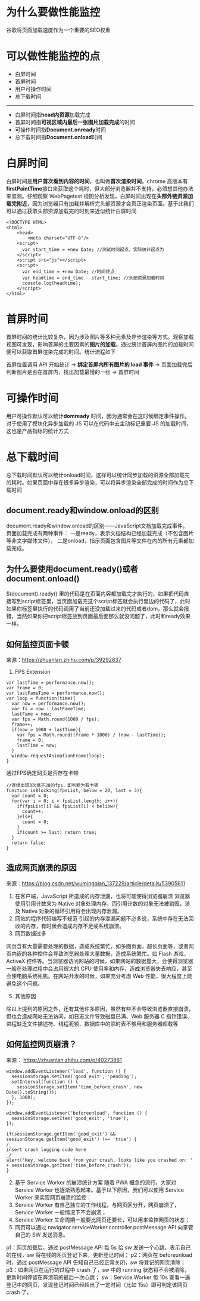 # 为什么要做性能监控
谷歌将页面加载速度作为一个重要的SEO权重

# 可以做性能监控的点
- 白屏时间
- 首屏时间
- 用户可操作时间
- 总下载时间
---------------------------------------- 
- 白屏时间指**head内资源**加载完成
- 首屏时间指**可视区域内最后一张图片加载完成**的时间
- 可操作时间指**Document.onready**时间
- 总下载时间指**Document.onload**时间
# 白屏时间
白屏时间是**用户首次看到内容的时间**，也叫做**首次渲染时间**，chrome 高版本有**firstPaintTime**接口来获取这个耗时，但大部分浏览器并不支持，必须想其他办法来监测。仔细观察 WebPagetest 视图分析发现，白屏时间出现在**头部外链资源加载完附近**，因为浏览器只有加载并解析完头部资源才会真正渲染页面。基于此我们可以通过获取头部资源加载完的时刻来近似统计白屏时间

```
<!DOCTYPE HTML>
<html>
    <head>
        <meta charset="UTF-8"/>
    <script>
      var start_time = +new Date; //测试时间起点，实际统计起点为 
    </script>
    <script src="js"></script>  
    <script>
      var end_time = +new Date; //时间终点
      var headtime = end_time - start_time; //头部资源加载时间    
      console.log(headtime);
    </script>
</html>
```
# 首屏时间
首屏时间的统计比较复杂，因为涉及图片等多种元素及异步渲染等方式。观察加载视图可发现，影响首屏的主要因素的**图片的加载**。通过统计首屏内图片的加载时间便可以获取首屏渲染完成的时间。统计流程如下

首屏位置调用 API 开始统计 -> 
**绑定首屏内所有图片的 load 事件** -> 页面加载完后判断图片是否在首屏内，找出加载最慢的一张 ->
首屏时间

# 可操作时间
用户可操作默认可以统计**domready**  时间，因为通常会在这时候绑定事件操作。对于使用了模块化异步加载的 JS 可以在代码中去主动标记重要 JS 的加载时间，这也是产品指标的统计方式

# 总下载时间
总下载时间默认可以统计onload时间，这样可以统计同步加载的资源全部加载完的耗时。如果页面中存在很多异步渲染，可以将异步渲染全部完成的时间作为总下载时间

## document.ready和window.onload的区别
document.ready和window.onload的区别——JavaScript文档加载完成事件。
页面加载完成有两种事件：
一是ready，表示文档结构已经加载完成（不包含图片等非文字媒体文件）。
二是onload，指示页面包含图片等文件在内的所有元素都加载完成。

## 为什么要使用document.ready()或者document.onload()
$(document).ready() 里的代码是在页面内容都加载完才执行的，如果把代码直接写到script标签里，当页面加载完这个script标签就会执行里边的代码了，此时如果你标签里执行的代码调用了当前还没加载过来的代码或者dom，那么就会报错，当然如果你把script标签放到页面最后面那么就没问题了，此时和ready效果一样。

## 如何监控页面卡顿
来源：https://zhuanlan.zhihu.com/p/39292837
1. FPS Extension
```
var lastTime = performance.now();
var frame = 0;
var lastFameTime = performance.now();
var loop = function(time){
  var now = performance.now();
  var fs = now - lastFameTime;
  lastFame = now;
  var fps = Math.round(1000 / fps);
  frame++;
  if(now > 1000 + lastTime){
    var fps = Math.round((frame * 1000) / (now - lastTime));
    frame = 0;
    lastTime = now;
  }
  window.requestAnimationFrame(loop);
}
```
通过FPS确定网页是否存在卡顿
```
//连续出现3次低于20的fps，即判断为有卡顿
function isBlocking(fpsList, below = 20, last = 3){
  var count = 0;
  for(var i = 0; i < fpsList.length; i++){
    if(fpsList[i] && fpsList[i] < beliow){
      count++;
    }else{
      count = 0;
    }
    if(count >= last) return true;
  }
  return false;
}
```
## 造成网页崩溃的原因
来源：https://blog.csdn.net/wumingqian_137229/article/details/53905611

1. 在客户端，JavaScript 所造成的内存泄漏，也将可能使得浏览器崩溃
浏览器使用引用计数来为 Native 对象处理内存，而引用计数的对象无法被销毁，涉及 Native 对象的循环引用将会出现内存泄漏。
2. 网站的程序代码编写不规范
引起的内存泄漏问题不必多说，系统中存在无法回收的内存，有时候会造成内存不足或系统崩溃。
3. 网页数据过多

网页含有大量需要处理的数据，造成系统繁忙，如多图页面，超长页面等，或者网页内嵌的各种控件会导致浏览器处理大量数据，造成系统繁忙。如 Flash 游戏，ActiveX 控件等。当浏览器访问网站的时候，如果网站的数据量大，会使得浏览器一般在处理过程中会占用很大的 CPU 使用率和内存、造成浏览器失去响应，甚至会使电脑系统死机。在网站开发的时候，如果充分考虑 Web 性能，很大程度上能避免这个问题。

5. 其他原因

除以上提到的原因之外，还有其他许多原因，虽然有些不会导致浏览器直接崩溃，但也会造成网站无法访问，如日志文件导致磁盘已满、Web 服务器 C 指针错误、进程缺乏文件描述符、线程死锁、数据库中的临时表不够用和服务器超载等


## 如何监控网页崩溃？
来源： https://zhuanlan.zhihu.com/p/40273861
```
window.addEventListener('load', function () {
  sessionStorage.setItem('good_exit', 'pending');
  setInterval(function () {
    sessionStorage.setItem('time_before_crash', new Date().toString());
  }, 1000);
});

window.addEventListener('beforeunload', function () {
  sessionStorage.setItem('good_exit', 'true');
});

if(sessionStorage.getItem('good_exit') &&
sessionStorage.getItem('good_exit') !== 'true') {
/_
insert crash logging code here
_/
alert('Hey, welcome back from your crash, looks like you crashed on: ' + sessionStorage.getItem('time_before_crash'));
}

```

2. 基于 Service Worker 的崩溃统计方案
随着 PWA 概念的流行，大家对 Service Worker 也逐渐熟悉起来。基于以下原因，我们可以使用 Service Worker 来实现网页崩溃的监控：
1. Service Worker 有自己独立的工作线程，与网页区分开，网页崩溃了，Service Worker 一般情况下不会崩溃；
2. Service Worker 生命周期一般要比网页还要长，可以用来监控网页的状态；
3. 网页可以通过 navigator.serviceWorker.controller.postMessage API 向掌管自己的 SW 发送消息。


p1：网页加载后，通过 postMessage API 每 5s 给 sw 发送一个心跳，表示自己的在线，sw 将在线的网页登记下来，更新登记时间；
p2：网页在 beforeunload 时，通过 postMessage API 告知自己已经正常关闭，sw 将登记的网页清除；
p3：如果网页在运行的过程中 crash 了，sw 中的 running 状态将不会被清除，更新时间停留在奔溃前的最后一次心跳；
sw：Service Worker 每 10s 查看一遍登记中的网页，发现登记时间已经超出了一定时间（比如 15s）即可判定该网页 crash 了。
